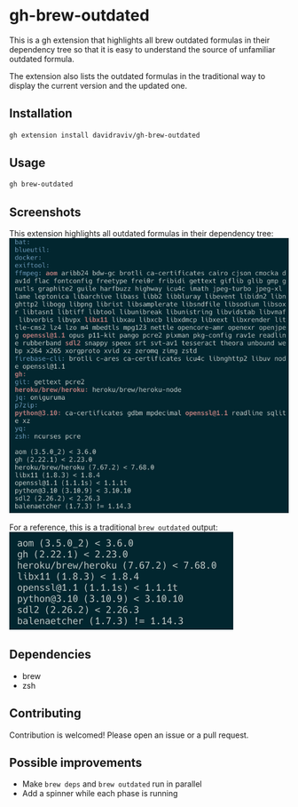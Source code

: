 # gh-brew-outdated

This is a gh extension that highlights all brew outdated formulas in their dependency tree so that it is easy to understand the source of unfamiliar outdated formula.

The extension also lists the outdated formulas in the traditional way to display the current version and the updated one.

## Installation

```bash
gh extension install davidraviv/gh-brew-outdated
```

## Usage

```bash
gh brew-outdated
```

## Screenshots

This extension highlights all outdated formulas in their dependency tree:
![gh-brew-outdated](images/gh-brew-outdated-output.png)

For a reference, this is a traditional `brew outdated` output:
![brew-outdated-output](images/brew-outdated-output.png)

## Dependencies
- brew
- zsh

## Contributing
Contribution is welcomed! Please open an issue or a pull request.

## Possible improvements
- Make `brew deps` and `brew outdated` run in parallel
- Add a spinner while each phase is running





